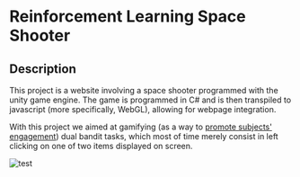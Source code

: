 # Reinforcement Learning Space Shooter
## Description

This project is a website involving a space shooter programmed with the unity game engine. The game is programmed in C# and is then transpiled to javascript (more specifically, WebGL), allowing for webpage integration. 

With this project we aimed at gamifying (as a way to [promote subjects' engagement](https://games.jmir.org/2016/2/e11/)) dual bandit tasks, which most of time merely consist in left clicking on one of two items displayed on screen. 

![test](shooter.gif)




